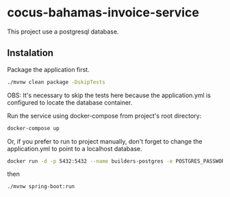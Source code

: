 # cocus-bahamas-invoice-service

This project use a postgresql database.

## Instalation

Package the application first.

```bash
./mvnw clean package -DskipTests
```

OBS: It's necessary to skip the tests here because the application.yml is configured to locate the database container.



Run the service using docker-compose from project's root directory:

```bash
docker-compose up
```


Or, if you prefer to run to project manually, don't forget to change the application.yml to point to a localhost database.

```bash
docker run -d -p 5432:5432 --name builders-postgres -e POSTGRES_PASSWORD=pwdForTheTest -e POSTGRES_DB=bahamas postgres
```

then

```bash
./mvnw spring-boot:run
```